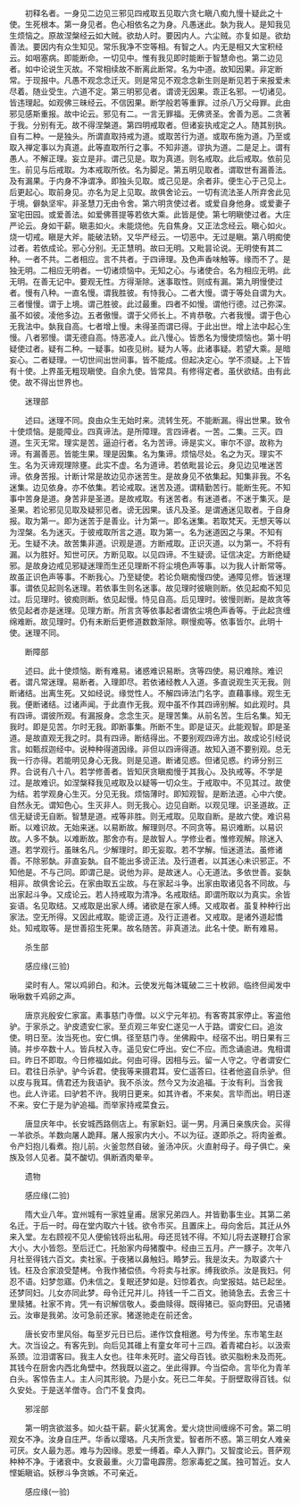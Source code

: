 <!-- { "loadSidebar": true } -->
　　初释名者。一身见二边见三邪见四戒取五见取六贪七瞋八痴九慢十疑此之十使。生死根本。第一身见者。色心相依名之为身。凡愚迷此。埶为我人。是知我见生烦恼之。原故涅槃经云如大贼。欲劫人时。要因内人。六尘贼。亦复如是。欲劫善法。要因内有众生知见。常乐我净不空等相。有智之人。内无是相又大宝积经云。如咽塞病。即能断命。一切见中。惟有我见即时能断于智慧命也。第二边见者。如中论说生灭故。不常相续故不断离此断常。名为中道。故知因果。非定断常。于现报中。凡愚不观念念迁灭。则是常见不观念念新生则是断见若于来报爱未尽着。随业受生。六道不定。第三明邪见者。谓谤无因果。乖正名邪。一切诸见。皆违理起。如观佛三昧经云。不信因果。断学般若等重罪。过杀八万父母罪。此由邪见感斯重报。故中论云。邪见有二。一言无罪福。无佛贤圣。舍善为恶。二贪著于我。分别有无。故不得涅槃道。第四明戒取者。但诸妄执戒定之人。随其别执。自有二种。一是独头。所谓直取持戒为道。或取苦行为道。或取布施为道。乃至或取入禅定事以为真道。此等直取所行之事。不知非道。谬执为道。二是足上。谓有愚人。不解正理。妄立是非。谓己见是。取为真道。则名戒取。此后戒取。依前见生。前见与后戒取。为本戒取所依。名为脚足。第五明见取者。谓取世有漏善法。及有漏果。于内身不净谓净。即独头见取。或己见是。余者非。便生心于己见上。后更起心。取前身见。亦名为足上见取。故俱舍论云。一切有流法圣人所弃舍此见于境。僻埶坚牢。非圣慧刀无由令舍。第六明贪使过者。或爱自身他身。或爱妻子室宅田园。或爱善法。如爱佛菩提等若依大乘。此皆是使。第七明瞋使过者。大庄严论云。身如干薪。瞋恚如火。未能烧他。先自焦身。又正法念经云。瞋心如火。烧一切戒。瞋是大斧。能破法轿。又华严经云。一切恶中。无过是瞋。第八明痴使过者。若依成论。邪心分别。无正慧明。故曰无明。又毗昙论说。无明使有其二种。一者不共。二者相应。言不共者。于四谛理。及色声香味触等。缘而不了。是独无明。二相应无明者。一切诸烦恼中。无知之心。与诸使合。名为相应无明。此无明。在善无记中。要观无性。方得渐除。迷事取性。则成有漏。第九明慢使过者。慢有八种。一直名慢。谓我胜彼。有恃我心。二者大慢。谓于等处自谓为大。三者慢慢。谓于上境。谓己胜彼。此过最重。四者不如慢。谓他行德。过己弥深。虽不如彼。凌他多边。五者傲慢。谓于父师长上。不肯恭敬。六者我慢。谓于色心无我法中。埶我自高。七者增上慢。未得圣而谓已得。于此出世。增上法中起心生慢。八者邪慢。谓无德自高。恃恶凌人。此八慢心。皆悉名为慢使烦恼也。第十明疑使过者。疑有二种。一疑事。如夜见树。疑为人等。此诸事疑。若望大乘。是暗妄心。二者疑理。一切世间出世间事。皆不能成。但起决定心。学不须疑。上下皆有十使。上界虽无粗现瞋使。自余九使。皆常具。有修得定者。虽伏欲结。由有此使。故不得出世界也。

　　迷理部

　　述曰。迷理不同。良由众生无始时来。流转生死。不能断漏。得出世果。致令十使烦恼。是能障业。四真谛法。是所障理。言四谛者。一苦。二集。三灭。四道。生灭无常。理实是苦。逼迫行者。名为苦谛。谛是实义。审尔不谬。故称为谛。有漏善恶。皆能生果。理是因集。名为集谛。烦恼尽处。名之为灭。理实不生。名为灭谛观理除壅。此实不虚。名为道谛。若依毗昙论云。身见边见唯迷苦谛。依身苦报。计断计常是故边见亦迷苦生。是故身见不依集起。知集非我。不名迷集。边见依身。亦不依集。若论戒取。迷苦及道。谓精勤苦行。能断生死。不知事中苦身是道。身苦非是圣道。是故戒取。有迷苦者。有迷道者。不迷于集灭。是圣果。若论邪见见取及疑邪见者。谤无因果。该凡及圣。是谓通迷见取者。于自身报。取为第一。即为迷苦于是善业。计为第一。即名迷集。若取梵天。无想天等以为涅槃。名为迷灭。于彼戒取所言之道。取为第一。名为迷道因之与果。不知有无。生疑不决。故苦集非道。识观是道。方断戒取。正识灭道。以为第一。不将有漏。以为胜好。知世可厌。方断见取。以见四谛。不生疑谤。证信决定。方断绝疑邪。是故身边戒见邪疑迷理而生还见理断不将尘境色声等事。以为我人计断常等。故虽正识色声等事。不断我心。乃至疑使。若论负瞋痴慢四使。通障见修。皆迷理事。谓依见起则名迷理。若依事生则名迷事。故见理时彼瞋则断。依见起痴不知见过。后见理时。彼痴则断。依见起慢。恃见自高。后见理时。彼慢则断。是故贪等依见起者亦是迷理。见理方断。所言贪等依事起者谓依尘境色声香等。于此起贪缠绵难断。故见理时。仍有未断后更修道数数渐除。瞑慢痴等。依事皆尔。此明十使。迷理不同。

　　断障部

　　述曰。此十使烦恼。断有难易。诸惑难识易断。贪等四使。易识难除。难识者。谓凡常迷理。易断者。入理即尽。若依诸经教人入道。多直说观生灭无我。则断诸结。出离生死。又如经说。缘觉性人。不解四谛法门名字。直藉事缘。观生无我。便断诸结。过诸声闻。于此直作无我。观中虽不作其四谛别解。如此观时。具有四谛。谓彼所观。有漏报身。念念生灭。是理苦集。从前名苦。生后名集。知无我时。即是见苦。尔时无我。即断事集。所断不生。即是证灭。此能观智。即是圣道。是故直观无我之时。具有四谛。断结得出。不要别观四谛方出。故成论引经说言。如甄叔迦经中。说种种得道因缘。非但以四谛得道。故知入道不要别观。总无我一行亦得。若能明见身心无我。则是见道。断诸见惑。但诸见惑。约谛分别三界。合说有八十八。若学修善者。皆知厌贪瞋痴慢于其我心。及执戒等。不学是过。是故难识。如涅槃释我见戒取及以疑等一切众生。于戒取中。不见其过。故使为结。若学观身心生灭。分见无我。烦恼薄时。即知观智。是断法道。心中六使。自然永无。谓知色心。生灭非人。则无我心。边见自断。以观见理。识圣道故。正信无疑谤无自断。智慧是道。戒等非胜。则无戒取。见取自断。是故六使。难识易断。以难识故。无始来迷。以易断故。解理则尽。不同贪等。易识难断。以易识故。人多不埶。以难断故。那舍亦有。是故智人。学修业者。惟修观解。除迷入道。若学观行。虽昧名凡。少解理时。即无妄取。若不学解。恒迷道法。虽修诸善。不除邪埶。非直妄埶。自不能出多谤正法。及行道者。以其迷心未识邪正。不知他是。不与己同。即谓己是。说他为非。是故迷人。心无道法。多依世善。妄埶相非。故俱舍论云。在家由取五尘故。与在家起斗争。出家由取诸见各不同故。与出家起斗争。又成论云。若人持戒取为清净。名戒取结。即谓所取以为真实。余皆妄语。名见取结。又戒取是出家人缚。诸欲是在家人缚。又戒取者。虽复种种行出家法。空无所得。又因此戒取。能谤正道。及行正道者。又戒取。是诸外道起憍处。知戒取等。是世善招生死果。故名随苦。非真道法。此名十使。断有难易。

　　杀生部

　　感应缘(三验)

　　梁时有人。常以鸡卵白。和沐。云使发光每沐辄破二三十枚卵。临终但闻发中啾啾数千鸡卵之声。

　　唐京兆殷安仁家富。素事慈门寺僧。以义宁元年初。有客寄其家停止。客盗他驴。于家杀之。驴皮遗安仁家。至贞观三年安仁遂见一人于路。谓安仁曰。追汝使。明日至。汝当死也。安仁惧。径至慈门寺。坐佛殿中。经宿不出。明日果有三骑。并步卒数十人。皆兵杖入寺。遥见安仁呼出。安仁不应。而念诵逾进。鬼相谓曰。昨日不即取。今日修福如此。何由可得。因相与云。留一人守之。守者谓安仁曰。君往日杀驴。驴今诉君。使我等来摄君耳。安仁遥答曰。往者他盗自杀驴。但以皮与我耳。倩君还为我语驴。我不杀汝。然今又为汝追福。于汝有利。当舍我也。此人许诺。曰驴若不许。我明日更来。如其许者。不来矣。言毕而出。明日遂不来。安仁于是为驴追福。而举家持戒菜食云。

　　唐显庆年中。长安城西路侧店上。有家新妇。诞一男。月满日亲族庆会。买得一羊欲杀。羊数向屠人跪拜。屠人报家内大小。不以为征。遂即杀之。将肉釜煮。令产妇抱儿看煮。抱儿前。火釜忽然自破。釜汤冲灰。火直射母子。母子俱亡。亲族及邻人见者。莫不酸切。俱断酒肉晕辛。

　　遗物

　　感应缘(二验)

　　隋大业八年。宜州城有一家姓皇甫。居家兄弟四人。并皆勤事生业。其第二弟名迁。于后一时。母在堂内取六十钱。欲令市买。且置床上。母向舍后。其迁从外来入堂。左右顾视不见人便偷钱将出私用。母还觅钱不得。不知儿将去遂鞭打合家大小。大小皆怨。至后迁亡。托胎家内母猪腹中。经由三五月。产一豚子。次年八月社至得钱六百文。卖社家。于夜猪以鼻触妇。睧梦云。我是汝夫。为取婆六十钱。枉及合家浪受楚栲。令我作猪偿债。今将卖与社家。缚我欲杀。汝是我妇。何忍不语。妇梦忽寤。仍未信之。复眠还梦如是。妇惊着衣。向堂报姑。姑已起坐。还梦同妇。儿女亦同此梦。母令迁兄并儿。持钱一千二百文。驰骑急去。去舍三十里赎猪。社家不肯。凭一有识解信敬人。委曲赎得。既得猪已。驱向野田。兄语猪云。汝审是我弟。汝可急前还家。猪遂驰走在前还舍。

　　唐长安市里风俗。每至岁元日已后。递作饮食相邀。号为传坐。东市笔生赵大。次当设之。有客先到。向后见其碓上有童女年可十三四。着青裙白衫。以汲索系颈。泣泪谓客曰。我主人女也。往年未死时。盗父母百钱。欲买脂粉未及而死。其钱今在厨舍内西北角壁中。然我既以盗之。坐此得罪。今当偿命。言毕化为青羊白头。客惊告主人。主人问其形貌。乃是小女。死已二年矣。于厨壁取得百钱。似久安处。于是送羊僧寺。合门不复食肉。

　　邪淫部

　　第一明贪欲滋多。如火益干薪。薪火犹离舍。爱火烧世间缠绵不可舍。第二明观女不净。汝身自庄严。华香以璎珞。凡夫所贪爱。智者所不惑。第三明女人难亲可厌。女人最为恶。难与为因缘。恩爱一缚着。牵人入罪门。又智度论云。菩萨观种种不净。于诸衰中。女衰最重。火刀雷电霹雳。怨家毒蛇之属。独可暂近。女人悭姤瞋谄。妖秽斗争贪嫉。不可亲近。

　　感应缘(一验)
